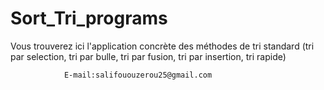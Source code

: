 # Sort_Tri_programs
Vous trouverez ici l'application concrète des méthodes de tri standard (tri par selection, tri par bulle, tri par fusion, tri par insertion, tri rapide)

                E-mail:salifououzerou25@gmail.com 
